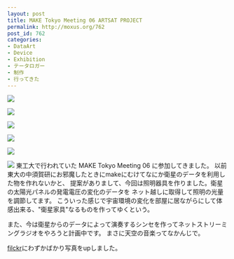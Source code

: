 ```yaml
---
layout: post
title: MAKE Tokyo Meeting 06 ARTSAT PROJECT
permalink: http://moxus.org/762
post_id: 762
categories: 
- DataArt
- Device
- Exhibition
- テータロガー
- 制作
- 行ってきた
---
```


[![](/images/P1020090-168x300.jpg)](/images/P1020090.jpg)

[![](/images/P1020089-300x168.jpg)](/images/P1020089.jpg)

[![](/images/P1010962-300x168.jpg)](/images/P1010962.jpg)

[![](/images/P1010969-300x168.jpg)](/images/P1010969.jpg)

[![](/images/P1020093-300x168.jpg)](/images/P1020093.jpg)

[![](/images/artsat_sys-213x300.jpg)](/images/artsat_sys.jpg)
東工大で行われていた MAKE Tokyo Meeting 06 に参加してきました。
以前東大の中須賀研にお邪魔したときにmakeにむけてなにか衛星のデータを利用した物を作れないかと、
提案がありまして、今回は照明器具を作りました。衛星の太陽光パネルの発電電圧の変化のデータを
ネット越しに取得して照明の光量を調節してます。
こういった感じで宇宙環境の変化を部屋に居ながらにして体感出来る、"衛星家具"なるものを作ってゆくという。

また、今は衛星からのデータによって演奏するシンセを作ってネットストリーミングラジオをやろうと計画中です。
まさに天空の音楽ってなかんじで。


[filckr](http://www.flickr.com/photos/moxuse/)にわずかばかり写真をupしました。